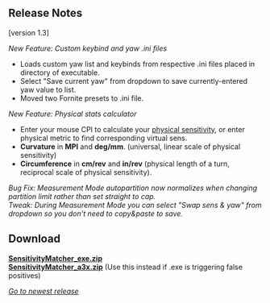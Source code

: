 ## Release Notes

[version 1.3] 

_New Feature: Custom keybind and yaw .ini files_
- Loads custom yaw list and keybinds from respective .ini files placed in directory of executable.
- Select "Save current yaw" from dropdown to save currently-entered yaw value to list.
- Moved two Fornite presets to .ini file.

_New Feature: Physical stats calculator_
- Enter your mouse CPI to calculate your [physical sensitivity](https://liquipedia.net/counterstrike/Mouse_settings#Sensitivity), or enter physical metric to find corresponding virtual sens.
- **Curvature** in **MPI** and **deg/mm**. (universal, linear scale of physical sensitivity)
- **Circumference** in **cm/rev** and **in/rev** (physical length of a turn, reciprocal scale of physical sensitivity).

_Bug Fix: Measurement Mode autopartition now normalizes when changing partition limit rather than set straight to cap._ \
_Tweak: During Measurement Mode you can select "Swap sens & yaw" from dropdown so you don't need to copy&paste to save._

## Download

[**SensitivityMatcher_exe.zip**](https://github.com/KovaaK/SensitivityMatcher/releases/download/1.3/SensitivityMatcher_exe.zip) \
[**SensitivityMatcher_a3x.zip**](https://github.com/KovaaK/SensitivityMatcher/releases/download/1.3/SensitivityMatcher_a3x.zip) (Use this instead if .exe is triggering false positives)

[_Go to newest release_](https://github.com/KovaaK/SensitivityMatcher/releases/latest)
